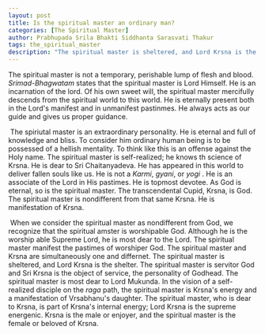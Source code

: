 ```yaml
---
layout: post
title: Is the spiritual master an ordinary man?
categories: [The Spiritual Master]
author: Prabhupada Srila Bhakti Siddhanta Sarasvati Thakur
tags: the_spiritual_master
description: "The spiritual master is sheltered, and Lord Krsna is the shelter. The spiritual master is servitor God and Sri Krsna is the object of service, the personality of Godhead. The spiritual master is most dear to Lord Mukunda. In the vision of a self-realized disciple on the *raga* path, the spiritual master is Krsna's energy and a manifestation of Vrsabhanu's daughter."
---
```


The spiritual master is not a temporary, perishable lump of flesh and blood. *Srimad-Bhagwatam* states that the spiritual master is  Lord Himself. He is an incarnation of the lord. Of his own sweet will, the spiritual master mercifully descends from the spiritual world to this world. He is eternally present both in the Lord's manifest and in unmanifest pastinmes. He always acts as our guide and gives us proper guidance.

​	The spiriutal master is an extraordinary personality. He is eternal and full of knowledge and bliss. To consider him ordinary human being is to be possessed of a hellish mentality. To think like this is an offense against the Holy name. The spiritual master is self-realized; he knows th science of Krsna. He is dear to Sri Chaitanyadeva. He has appeared in this world to deliver fallen souls like us. He is not a *Karmi*, *gyani*, or *yogi* . He is an associate of the Lord in His pastimes. He is topmost devotee. As God is eternal, so is the spiritual master. The transcendental Cupid, Krsna, is God. The spiritual master is nondifferent from that same Krsna. He is manifestation of Krsna.

​	When we consider the spiritual master as nondifferent from God, we recognize that the spiritual amster is worshipable God. Although he is the worship able Supreme Lord, he is most dear to the Lord. The spiritual master manifest the pastimes of worshiper God. The spiritual master and Krsna are simultaneously one and differnet. The spiritual master is sheltered, and Lord Krsna is the shelter. The spiritual master is servitor God and Sri Krsna is the object of service, the personality of Godhead. The spiritual master is most dear to Lord Mukunda. In the vision of a self-realized disciple on the *raga* path, the spiritual master is Krsna's energy and a manifestation of Vrsabhanu's daughter. The spiritual master, who is dear to Krsna, is part of Krsna's internal energy; Lord Krsna is the supreme energenic. Krsna is the male or enjoyer, and the spiritual master is the female or beloved of Krsna.

 

